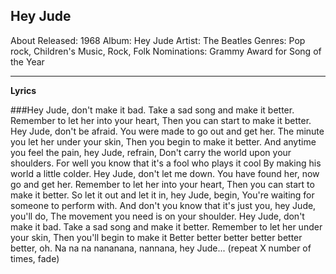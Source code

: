 ## Hey Jude
About
Released: 1968
Album: Hey Jude
Artist: The Beatles
Genres: Pop rock, Children's Music, Rock, Folk
Nominations: Grammy Award for Song of the Year  

---
**Lyrics**

###Hey Jude, don't make it bad.
Take a sad song and make it better.
Remember to let her into your heart,
Then you can start to make it better.
Hey Jude, don't be afraid.
You were made to go out and get her.
The minute you let her under your skin,
Then you begin to make it better.
And anytime you feel the pain, hey Jude, refrain,
Don't carry the world upon your shoulders.
For well you know that it's a fool who plays it cool
By making his world a little colder.
Hey Jude, don't let me down.
You have found her, now go and get her.
Remember to let her into your heart,
Then you can start to make it better.
So let it out and let it in, hey Jude, begin,
You're waiting for someone to perform with.
And don't you know that it's just you, hey Jude, you'll do,
The movement you need is on your shoulder.
Hey Jude, don't make it bad.
Take a sad song and make it better.
Remember to let her under your skin,
Then you'll begin to make it
Better better better better better better, oh.
Na na na nananana, nannana, hey Jude...
(repeat X number of times, fade)
